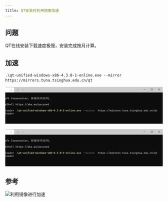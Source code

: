 ```yaml
---
title: QT安装时利用镜像加速
---
```



## 问题


QT在线安装下载速度极慢，安装完成按月计算。


## 加速

```
.\qt-unified-windows-x86-4.3.0-1-online.exe --mirror  https://mirrors.tuna.tsinghua.edu.cn/qt
```

![](/images/qt_acc_1.jpg)

![](/images/qt_acc_1.jpg)


## 参考

![利用镜像进行加速](https://wiki.qt.io/Online_Installer_4.x#Selecting_a_mirror_for_opensource)

